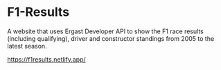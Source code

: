 # F1-Results


A website that uses Ergast Developer API to show the F1 race results (including qualifying), driver and constructor standings from 2005 to the latest season.


https://f1results.netlify.app/

